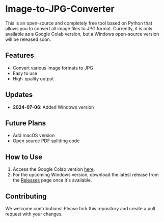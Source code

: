 # Image-to-JPG-Converter

This is an open-source and completely free tool based on Python that allows you to convert all image files to JPG format. Currently, it is only available as a Google Colab version, but a Windows open-source version will be released soon.

## Features
- Convert various image formats to JPG
- Easy to use
- High-quality output

## Updates
- **2024-07-06**: Added Windows version

## Future Plans
- Add macOS version
- Open source PDF splitting code

## How to Use
1. Access the Google Colab version [here](https://colab.research.google.com/drive/1UcIZvNDui2qDnhfIe3IhkN6cKTzvV9si?usp=sharing).
2. For the upcoming Windows version, download the latest release from the [Releases](https://github.com/MiniUtilityHub/Image-to-JPG-Converter/releases) page once it's available.


## Contributing
We welcome contributions! Please fork this repository and create a pull request with your changes.



